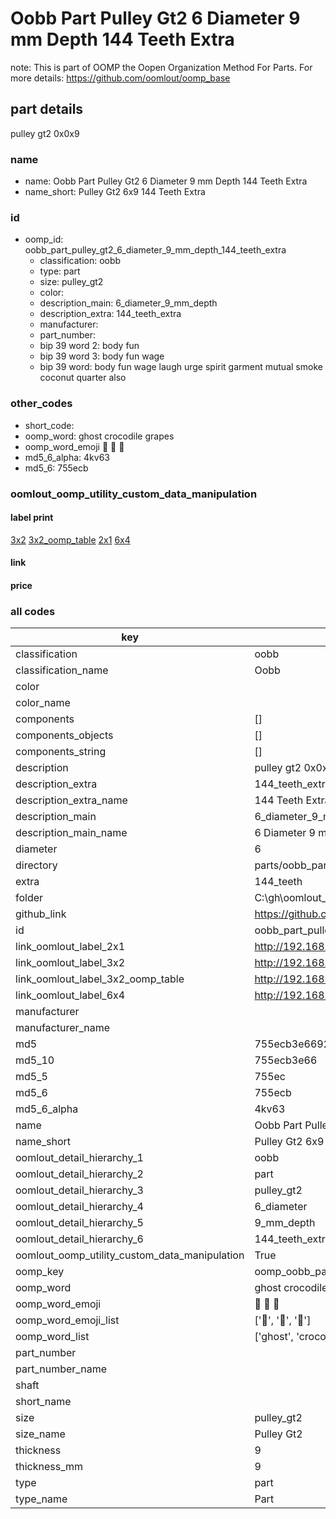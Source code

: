 # Oobb Part Pulley Gt2 6 Diameter 9 mm Depth 144 Teeth Extra  

note: This is part of OOMP the Oopen Organization Method For Parts. For more details: https://github.com/oomlout/oomp_base

##  part details
  



pulley gt2 0x0x9



### name
* name: Oobb Part Pulley Gt2 6 Diameter 9 mm Depth 144 Teeth Extra
* name_short: Pulley Gt2 6x9 144 Teeth Extra
### id
* oomp_id: oobb_part_pulley_gt2_6_diameter_9_mm_depth_144_teeth_extra
  * classification: oobb
  * type: part
  * size: pulley_gt2
  * color: 
  * description_main: 6_diameter_9_mm_depth
  * description_extra: 144_teeth_extra
  * manufacturer: 
  * part_number: 
  * bip 39 word 2: body fun
  * bip 39 word 3: body fun wage
  * bip 39 word: body fun wage laugh urge spirit garment mutual smoke coconut quarter also

### other_codes
* short_code: 
* oomp_word: ghost crocodile grapes
* oomp_word_emoji :ghost: :crocodile: :grapes:
* md5_6_alpha: 4kv63
* md5_6: 755ecb






### oomlout_oomp_utility_custom_data_manipulation
#### label print
[3x2](http://192.168.1.245:1112/?label=oomp%204kv63)
[3x2_oomp_table](http://192.168.1.108:1112/?label=oomp%204kv63)
[2x1](http://192.168.1.242:1112/?label=oomp%204kv63)
[6x4](http://192.168.1.55:1112/?label=oomp%204kv63)    

#### link

                              

#### price







### all codes 
| key | value |  
| --- | --- |  
| classification | oobb |  
| classification_name | Oobb |  
| color |  |  
| color_name |  |  
| components | [] |  
| components_objects | [] |  
| components_string | [] |  
| description | pulley gt2 0x0x9 |  
| description_extra | 144_teeth_extra |  
| description_extra_name | 144 Teeth Extra |  
| description_main | 6_diameter_9_mm_depth |  
| description_main_name | 6 Diameter 9 mm Depth |  
| diameter | 6 |  
| directory | parts/oobb_part_pulley_gt2_6_diameter_9_mm_depth_144_teeth_extra |  
| extra | 144_teeth |  
| folder | C:\gh\oomlout_oobb_version_4_generated_parts\things\oobb_part_pulley_gt2_6_diameter_9_mm_depth_144_teeth_extra |  
| github_link | https://github.com/oomlout/oomlout_oomp_part_src/tree/main/parts/oobb_part_pulley_gt2_6_diameter_9_mm_depth_144_teeth_extra |  
| id | oobb_part_pulley_gt2_6_diameter_9_mm_depth_144_teeth_extra |  
| link_oomlout_label_2x1 | http://192.168.1.242:1112/?label=oomp%204kv63 |  
| link_oomlout_label_3x2 | http://192.168.1.245:1112/?label=oomp%204kv63 |  
| link_oomlout_label_3x2_oomp_table | http://192.168.1.108:1112/?label=oomp%204kv63 |  
| link_oomlout_label_6x4 | http://192.168.1.55:1112/?label=oomp%204kv63 |  
| manufacturer |  |  
| manufacturer_name |  |  
| md5 | 755ecb3e66922bff4877b7d9ec5780c7 |  
| md5_10 | 755ecb3e66 |  
| md5_5 | 755ec |  
| md5_6 | 755ecb |  
| md5_6_alpha | 4kv63 |  
| name | Oobb Part Pulley Gt2 6 Diameter 9 mm Depth 144 Teeth Extra |  
| name_short | Pulley Gt2 6x9 144 Teeth Extra |  
| oomlout_detail_hierarchy_1 | oobb |  
| oomlout_detail_hierarchy_2 | part |  
| oomlout_detail_hierarchy_3 | pulley_gt2 |  
| oomlout_detail_hierarchy_4 | 6_diameter |  
| oomlout_detail_hierarchy_5 | 9_mm_depth |  
| oomlout_detail_hierarchy_6 | 144_teeth_extra |  
| oomlout_oomp_utility_custom_data_manipulation | True |  
| oomp_key | oomp_oobb_part_pulley_gt2_6_diameter_9_mm_depth_144_teeth_extra |  
| oomp_word | ghost crocodile grapes |  
| oomp_word_emoji | :ghost: :crocodile: :grapes: |  
| oomp_word_emoji_list | [':ghost:', ':crocodile:', ':grapes:'] |  
| oomp_word_list | ['ghost', 'crocodile', 'grapes'] |  
| part_number |  |  
| part_number_name |  |  
| shaft |  |  
| short_name |  |  
| size | pulley_gt2 |  
| size_name | Pulley Gt2 |  
| thickness | 9 |  
| thickness_mm | 9 |  
| type | part |  
| type_name | Part |  
